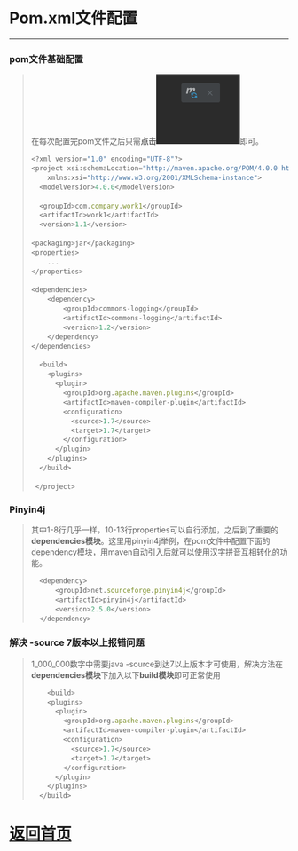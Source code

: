 # Pom.xml文件配置

---

### pom文件基础配置

>  在每次配置完pom文件之后只需**点击**![maven刷新](../../../../img/maven刷新.png)即可。
>
> ```javascript
> <?xml version="1.0" encoding="UTF-8"?>
> <project xsi:schemaLocation="http://maven.apache.org/POM/4.0.0 http://maven.apache.org/xsd/maven-4.0.0.xsd" xmlns="http://maven.apache.org/POM/4.0.0"
>     xmlns:xsi="http://www.w3.org/2001/XMLSchema-instance">
>   <modelVersion>4.0.0</modelVersion>
> 
>   <groupId>com.company.work1</groupId>
>   <artifactId>work1</artifactId>
>   <version>1.1</version>
> 
> <packaging>jar</packaging>
> <properties>
>     ...
> </properties>
> 
> <dependencies>
>     <dependency>
>         <groupId>commons-logging</groupId>
>         <artifactId>commons-logging</artifactId>
>         <version>1.2</version>
>     </dependency>
> </dependencies>
> 
>   <build>
>     <plugins>
>       <plugin>
>         <groupId>org.apache.maven.plugins</groupId>
>         <artifactId>maven-compiler-plugin</artifactId>
>         <configuration>
>           <source>1.7</source>
>           <target>1.7</target>
>         </configuration>
>       </plugin>
>     </plugins>
>   </build>
> 
>  </project>
> ```
>
> 



### Pinyin4j

>  其中1-8行几乎一样，10-13行properties可以自行添加，之后到了重要的**dependencies模块**。这里用pinyin4j举例，在pom文件中配置下面的dependency模块，用maven自动引入后就可以使用汉字拼音互相转化的功能。
>
> ```javascript
> 	<dependency>
>     	<groupId>net.sourceforge.pinyin4j</groupId>
>  		<artifactId>pinyin4j</artifactId>
>  		<version>2.5.0</version>
> 	</dependency>
> ```

### 解决 -source 7版本以上报错问题

> 1_000_000数字中需要java -source到达7以上版本才可使用，解决方法在**dependencies模块**下加入以下**build模块**即可正常使用
>
> ```javascript
> 	  <build>
>     <plugins>
>       <plugin>
>         <groupId>org.apache.maven.plugins</groupId>
>         <artifactId>maven-compiler-plugin</artifactId>
>         <configuration>
>           <source>1.7</source>
>           <target>1.7</target>
>         </configuration>
>       </plugin>
>     </plugins>
>   </build>
> ```

# [返回首页](https://nanaoy.github.io/)
